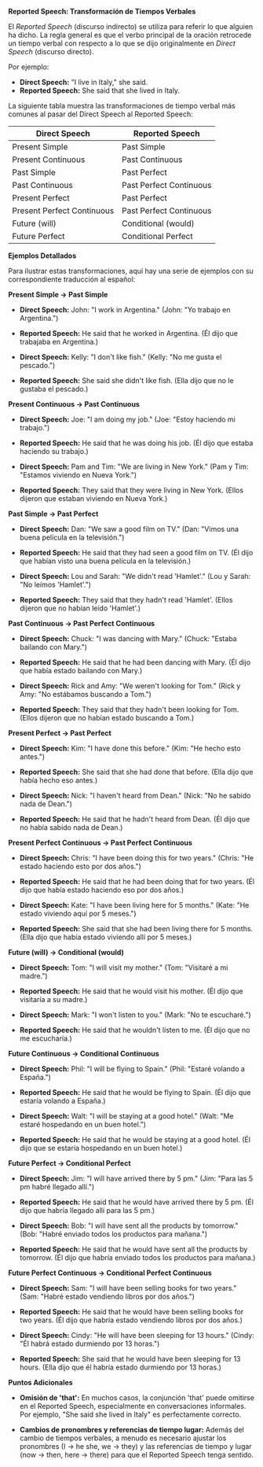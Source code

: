 

**Reported Speech: Transformación de Tiempos Verbales**

El *Reported Speech* (discurso indirecto) se utiliza para referir lo que alguien ha dicho. La regla general es que el verbo principal de la oración retrocede un tiempo verbal con respecto a lo que se dijo originalmente en *Direct Speech* (discurso directo).

Por ejemplo:

*   **Direct Speech:** "I live in Italy," she said.
*   **Reported Speech:** She said that she lived in Italy.

La siguiente tabla muestra las transformaciones de tiempo verbal más comunes al pasar del Direct Speech al Reported Speech:

| Direct Speech     | Reported Speech     |
|-------------------|---------------------|
| Present Simple    | Past Simple       |
| Present Continuous  | Past Continuous     |
| Past Simple       | Past Perfect       |
| Past Continuous     | Past Perfect Continuous |
| Present Perfect    | Past Perfect       |
| Present Perfect Continuous| Past Perfect Continuous|
| Future (will)    | Conditional (would) |
| Future Perfect   | Conditional Perfect|

**Ejemplos Detallados**

Para ilustrar estas transformaciones, aquí hay una serie de ejemplos con su correspondiente traducción al español:

**Present Simple → Past Simple**

*   **Direct Speech:** John: "I work in Argentina." (John: "Yo trabajo en Argentina.")
*   **Reported Speech:** He said that he worked in Argentina. (Él dijo que trabajaba en Argentina.)

*   **Direct Speech:** Kelly: "I don't like fish." (Kelly: "No me gusta el pescado.")
*   **Reported Speech:** She said she didn't like fish. (Ella dijo que no le gustaba el pescado.)

**Present Continuous → Past Continuous**

*   **Direct Speech:** Joe: "I am doing my job." (Joe: "Estoy haciendo mi trabajo.")
*   **Reported Speech:** He said that he was doing his job. (Él dijo que estaba haciendo su trabajo.)

*   **Direct Speech:** Pam and Tim: "We are living in New York." (Pam y Tim: "Estamos viviendo en Nueva York.")
*   **Reported Speech:** They said that they were living in New York. (Ellos dijeron que estaban viviendo en Nueva York.)

**Past Simple → Past Perfect**

*   **Direct Speech:** Dan: "We saw a good film on TV." (Dan: "Vimos una buena película en la televisión.")
*   **Reported Speech:** He said that they had seen a good film on TV. (Él dijo que habían visto una buena película en la televisión.)

*   **Direct Speech:** Lou and Sarah: "We didn't read 'Hamlet'." (Lou y Sarah: "No leímos 'Hamlet'.")
*   **Reported Speech:** They said that they hadn't read 'Hamlet'. (Ellos dijeron que no habían leído 'Hamlet'.)

**Past Continuous → Past Perfect Continuous**

*   **Direct Speech:** Chuck: "I was dancing with Mary." (Chuck: "Estaba bailando con Mary.")
*   **Reported Speech:** He said that he had been dancing with Mary. (Él dijo que había estado bailando con Mary.)

*   **Direct Speech:** Rick and Amy: "We weren't looking for Tom." (Rick y Amy: "No estábamos buscando a Tom.")
*   **Reported Speech:** They said that they hadn't been looking for Tom. (Ellos dijeron que no habían estado buscando a Tom.)

**Present Perfect → Past Perfect**

*   **Direct Speech:** Kim: "I have done this before." (Kim: "He hecho esto antes.")
*   **Reported Speech:** She said that she had done that before. (Ella dijo que había hecho eso antes.)

*   **Direct Speech:** Nick: "I haven't heard from Dean." (Nick: "No he sabido nada de Dean.")
*   **Reported Speech:** He said that he hadn't heard from Dean. (Él dijo que no había sabido nada de Dean.)

**Present Perfect Continuous → Past Perfect Continuous**

*   **Direct Speech:** Chris: "I have been doing this for two years." (Chris: "He estado haciendo esto por dos años.")
*   **Reported Speech:** He said that he had been doing that for two years. (Él dijo que había estado haciendo eso por dos años.)

*   **Direct Speech:** Kate: "I have been living here for 5 months." (Kate: "He estado viviendo aquí por 5 meses.")
*   **Reported Speech:** She said that she had been living there for 5 months. (Ella dijo que había estado viviendo allí por 5 meses.)

**Future (will) → Conditional (would)**

*   **Direct Speech:** Tom: "I will visit my mother." (Tom: "Visitaré a mi madre.")
*   **Reported Speech:** He said that he would visit his mother. (Él dijo que visitaría a su madre.)

*   **Direct Speech:** Mark: "I won't listen to you." (Mark: "No te escucharé.")
*   **Reported Speech:** He said that he wouldn't listen to me. (Él dijo que no me escucharía.)

**Future Continuous → Conditional Continuous**

*   **Direct Speech:** Phil: "I will be flying to Spain." (Phil: "Estaré volando a España.")
*   **Reported Speech:** He said that he would be flying to Spain. (Él dijo que estaría volando a España.)

*   **Direct Speech:** Walt: "I will be staying at a good hotel." (Walt: "Me estaré hospedando en un buen hotel.")
*   **Reported Speech:** He said that he would be staying at a good hotel. (Él dijo que se estaría hospedando en un buen hotel.)

**Future Perfect → Conditional Perfect**

*   **Direct Speech:** Jim: "I will have arrived there by 5 pm." (Jim: "Para las 5 pm habré llegado allí.")
*   **Reported Speech:** He said that he would have arrived there by 5 pm. (Él dijo que habría llegado allí para las 5 pm.)

*   **Direct Speech:** Bob: "I will have sent all the products by tomorrow." (Bob: "Habré enviado todos los productos para mañana.")
*   **Reported Speech:** He said that he would have sent all the products by tomorrow. (Él dijo que habría enviado todos los productos para mañana.)

**Future Perfect Continuous → Conditional Perfect Continuous**

*   **Direct Speech:** Sam: "I will have been selling books for two years." (Sam: "Habré estado vendiendo libros por dos años.")
*   **Reported Speech:** He said that he would have been selling books for two years. (Él dijo que habría estado vendiendo libros por dos años.)

*   **Direct Speech:** Cindy: "He will have been sleeping for 13 hours." (Cindy: "Él habrá estado durmiendo por 13 horas.")
*   **Reported Speech:** She said that he would have been sleeping for 13 hours. (Ella dijo que él habría estado durmiendo por 13 horas.)

**Puntos Adicionales**

*   **Omisión de 'that':** En muchos casos, la conjunción 'that' puede omitirse en el Reported Speech, especialmente en conversaciones informales. Por ejemplo, "She said she lived in Italy" es perfectamente correcto.

*   **Cambios de pronombres y referencias de tiempo lugar:**  Además del cambio de tiempos verbales, a menudo es necesario ajustar los pronombres (I → he she, we → they) y las referencias de tiempo y lugar (now → then, here → there) para que el Reported Speech tenga sentido.

